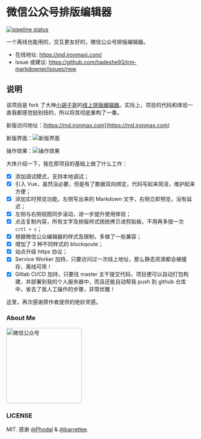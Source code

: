 # 微信公众号排版编辑器

[![pipeline status](https://gitlab.com/ironmaxtory/irm-markdowner/badges/master/pipeline.svg)](https://gitlab.com/ironmaxtory/irm-markdowner/commits/master)

一个离线也能用的，交互更友好的，微信公众号排版编辑器。

- 在线地址: <https://md.ironmaxi.com/>
- Issue 或建议: <https://github.com/hadeshe93/irm-markdowner/issues/new>

## 说明
该项目是 fork 了大神[小胡子哥](https://github.com/barretlee)的[线上排版编辑器](https://github.com/barretlee/online-markdown)。实际上，项目的代码和体验一直我都感觉挺别扭的，所以将其彻底重构了一番。

新版访问地址：[https://md.ironmax.com](https://md.ironmax.com)

新版界面：![新版界面](https://cdn.ironmaxi.com/images/upload/20190327112803.jpg)

操作效果：![操作效果](https://cdn.ironmaxi.com/images/upload/20190327145500.gif)

大体介绍一下，我在原项目的基础上做了什么工作：  
+ [x] 添加调试模式，支持本地调试；
+ [x] 引入 Vue，虽然没必要，但是有了数据双向绑定，代码写起来简洁，维护起来方便；
+ [x] 添加实时预览功能，左侧写出来的 Markdown 文字，右侧立即预览，没有延迟；
+ [x] 左侧与右侧视图同步滚动，进一步提升使用体验；
+ [x] 点击复制内容，所有文字及排版样式统统拷贝进剪贴板，不用再多按一次 `crtl + c`；
+ [x] 根据微信公众编辑器的样式及限制，多做了一些兼容；
+ [x] 增加了 3 种不同样式的 blockqoute；
+ [x] 站点升级 https 协议；
+ [x] Service Worker 加持，只要访问过一次线上地址，那么静态资源都会被缓存，离线可用！
+ [x] Gitlab CI/CD 加持，只要往 master 主干提交代码，项目便可以自动打包构建，并部署到我的个人服务器中，而且还能自动帮我 push 到 github 仓库中，省去了我人工操作的步骤，非常优雅！

这里，再次感谢原作者提供的绝妙灵感。


### About Me
<img width="200" src="https://cdn.ironmaxi.com/images/upload/qrcode_2018.png" alt="微信公众号"/>

### LICENSE
MIT. 感谢 [@Phodal](https://github.com/phodal) & [@barretlee](https://github.com/barretlee).
